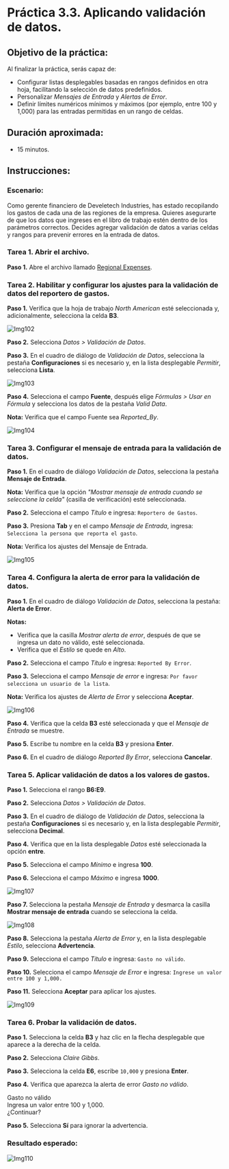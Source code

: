 # Práctica 3.3. Aplicando validación de datos.

## Objetivo de la práctica:

Al finalizar la práctica, serás capaz de:

- Configurar listas desplegables basadas en rangos definidos en otra hoja, facilitando la selección de datos predefinidos. <br>
- Personalizar _Mensajes de Entrada_ y _Alertas de Error_. <br>
- Definir límites numéricos mínimos y máximos (por ejemplo, entre 100 y 1,000) para las entradas permitidas en un rango de celdas.

## Duración aproximada:
- 15 minutos.

## Instrucciones:

### Escenario:

Como gerente financiero de Develetech Industries, has estado recopilando los gastos de cada una de las regiones de la empresa. Quieres asegurarte de que los datos que ingreses en el libro de trabajo estén dentro de los parámetros correctos. Decides agregar validación de datos a varias celdas y rangos para prevenir errores en la entrada de datos.

### Tarea 1. Abrir el archivo.

**Paso 1.** Abre el archivo llamado [Regional Expenses](<Regional Expenses.xlsx>).

### Tarea 2. Habilitar y configurar los ajustes para la validación de datos del reportero de gastos.

**Paso 1.** Verifica que la hoja de trabajo _North American_ esté seleccionada y, adicionalmente, selecciona la celda **B3**.

![Img102](../images/img102.png)

**Paso 2.** Selecciona *Datos > Validación de Datos*.

**Paso 3.** En el cuadro de diálogo de _Validación de Datos_, selecciona la pestaña **Configuraciones** si es necesario y, en la lista desplegable _Permitir_, selecciona **Lista**.

![Img103](../images/img103.png)

**Paso 4.** Selecciona el campo **Fuente**, después elige _Fórmulas > Usar en Fórmula_ y selecciona los datos de la pestaña *Valid Data*.

**Nota:** Verifica que el campo Fuente sea _Reported_By_.

![Img104](../images/img104.png)

### Tarea 3. Configurar el mensaje de entrada para la validación de datos.

**Paso 1.** En el cuadro de diálogo _Validación de Datos_, selecciona la pestaña **Mensaje de Entrada**.

**Nota:** Verifica que la opción _"Mostrar mensaje de entrada cuando se seleccione la celda"_ (casilla de verificación) esté seleccionada.

**Paso 2.** Selecciona el campo _Título_ e ingresa: `Reportero de Gastos`.

**Paso 3.** Presiona **Tab** y en el campo _Mensaje de Entrada_, ingresa: `Selecciona la persona que reporta el gasto`.

**Nota:** Verifica los ajustes del Mensaje de Entrada.

![Img105](../images/img105.png)

### Tarea 4. Configura la alerta de error para la validación de datos.

**Paso 1.** En el cuadro de diálogo _Validación de Datos_, selecciona la pestaña: **Alerta de Error**. 

**Notas:**

- Verifica que la casilla _Mostrar alerta de error_, después de que se ingresa un dato no válido, esté seleccionada. <br>
- Verifica que el *Estilo* se quede en *Alto*.

**Paso 2.**  Selecciona el campo _Título_ e ingresa: `Reported By Error`. 

**Paso 3.** Selecciona el campo _Mensaje de error_ e ingresa: `Por favor selecciona un usuario de la lista`.

**Nota:** Verifica los ajustes de _Alerta de Error_ y selecciona **Aceptar**.

![Img106](../images/img106.png)

**Paso 4.** Verifica que la celda **B3** esté seleccionada y que el _Mensaje de Entrada_ se muestre.

**Paso 5.** Escribe tu nombre en la celda **B3** y presiona **Enter**.

**Paso 6.** En el cuadro de diálogo _Reported By Error_, selecciona **Cancelar**.

### Tarea 5. Aplicar validación de datos a los valores de gastos.

**Paso 1.** Selecciona el rango **B6:E9**.

**Paso 2.** Selecciona _Datos > Validación de Datos_.

**Paso 3.** En el cuadro de diálogo de _Validación de Datos_, selecciona la pestaña **Configuraciones** si es necesario y, en la lista desplegable _Permitir_, selecciona **Decimal**.

**Paso 4.** Verifica que en la lista desplegable _Datos_ esté seleccionada la opción **entre**.

**Paso 5.** Selecciona el campo _Mínimo_ e ingresa **100**.

**Paso 6.** Selecciona el campo _Máximo_ e ingresa **1000**.

![Img107](../images/img107.png)

**Paso 7.** Selecciona la pestaña _Mensaje de Entrada_ y desmarca la casilla **Mostrar mensaje de entrada** cuando se selecciona la celda.

![Img108](../images/img108.png)

**Paso 8.** Selecciona la pestaña _Alerta de Error_ y, en la lista desplegable _Estilo_, selecciona **Advertencia**.

**Paso 9.** Selecciona el campo _Título_ e ingresa: `Gasto no válido`.

**Paso 10.** Selecciona el campo _Mensaje de Error_ e ingresa: `Ingrese un valor entre 100 y 1,000.`

**Paso 11.**  Selecciona **Aceptar** para aplicar los ajustes.

![Img109](../images/img109.png)

### Tarea 6. Probar la validación de datos.

**Paso 1.** Selecciona la celda **B3** y haz clic en la flecha desplegable que aparece a la derecha de la celda.

**Paso 2.** Selecciona _Claire Gibbs_.

**Paso 3.** Selecciona la celda **E6**, escribe `10,000` y presiona **Enter**.

**Paso 4.** Verifica que aparezca la alerta de error _Gasto no válido_.

Gasto no válido <br>
Ingresa un valor entre 100 y 1,000. <br>
¿Continuar? <br>

**Paso 5.** Selecciona **Sí** para ignorar la advertencia.

### Resultado esperado:

![Img110](../images/img110.png)
